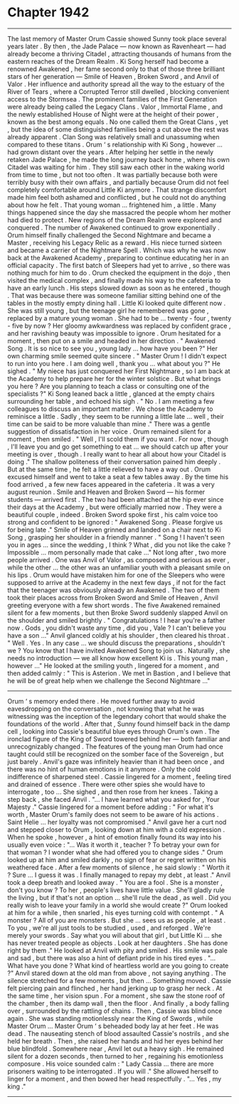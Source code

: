 
# Chapter 1942


---

The last memory of Master Orum Cassie showed Sunny took place several years later . By then , the Jade Palace — now known as Ravenheart — had already become a thriving Citadel , attracting thousands of humans from the eastern reaches of the Dream Realm .
Ki Song herself had become a renowned Awakened , her fame second only to that of those three brilliant stars of her generation — Smile of Heaven , Broken Sword , and Anvil of Valor . Her influence and authority spread all the way to the estuary of the River of Tears , where a Corrupted Terror still dwelled , blocking convenient access to the Stormsea .
The prominent families of the First Generation were already being called the Legacy Clans . Valor , Immortal Flame , and the newly established House of Night were at the height of their power , known as the best among equals . No one called them the Great Clans , yet , but the idea of some distinguished families being a cut above the rest was already apparent .
Clan Song was relatively small and unassuming when compared to these titans . Orum ‘ s relationship with Ki Song , however ... had grown distant over the years . After helping her settle in the newly retaken Jade Palace , he made the long journey back home , where his own Citadel was waiting for him . They still saw each other in the waking world from time to time , but not too often .
It was partially because both were terribly busy with their own affairs , and partially because Orum did not feel completely comfortable around Little Ki anymore . That strange discomfort made him feel both ashamed and conflicted , but he could not do anything about how he felt .
That young woman ... frightened him , a little .
Many things happened since the day she massacred the people whom her mother had died to protect . New regions of the Dream Realm were explored and conquered . The number of Awakened continued to grow exponentially . Orum himself finally challenged the Second Nightmare and became a Master , receiving his Legacy Relic as a reward .
His niece turned sixteen and became a carrier of the Nightmare Spell .
Which was why he was now back at the Awakened Academy , preparing to continue educating her in an official capacity .
The first batch of Sleepers had yet to arrive , so there was nothing much for him to do . Orum checked the equipment in the dojo , then visited the medical complex , and finally made his way to the cafeteria to have an early lunch .
His steps slowed down as soon as he entered , though .
That was because there was someone familiar sitting behind one of the tables in the mostly empty dining hall .
Little Ki looked quite different now . She was still young , but the teenage girl he remembered was gone , replaced by a mature young woman . She had to be ... twenty - four , twenty - five by now ? Her gloomy awkwardness was replaced by confident grace , and her ravishing beauty was impossible to ignore .
Orum hesitated for a moment , then put on a smile and headed in her direction . " Awakened Song . It is so nice to see you , young lady ... how have you been ?" Her own charming smile seemed quite sincere .
" Master Orum ! I didn't expect to run into you here . I am doing well , thank you ... what about you ?"
He sighed .
" My niece has just conquered her First Nightmare , so I am back at the Academy to help prepare her for the winter solstice . But what brings you here ? Are you planning to teach a class or consulting one of the specialists ?"
Ki Song leaned back a little , glanced at the empty chairs surrounding her table , and echoed his sigh .
" No . I am meeting a few colleagues to discuss an important matter . We chose the Academy to reminisce a little . Sadly , they seem to be running a little late ... well , their time can be said to be more valuable than mine ."
There was a gentle suggestion of dissatisfaction in her voice .
Orum remained silent for a moment , then smiled .
" Well , I'll scold them if you want . For now , though , I'll leave you and go get something to eat ... we should catch up after your meeting is over , though . I really want to hear all about how your Citadel is doing ."
The shallow politeness of their conversation pained him deeply . But at the same time , he felt a little relieved to have a way out .
Orum excused himself and went to take a seat a few tables away .
By the time his food arrived , a few new faces appeared in the cafeteria .
It was a very august reunion .
Smile and Heaven and Broken Sword — his former students — arrived first . The two had been attached at the hip ever since their days at the Academy , but were officially married now .
They were a beautiful couple , indeed .
Broken Sword spoke first , his calm voice too strong and confident to be ignored : " Awakened Song . Please forgive us for being late ."
Smile of Heaven grinned and landed on a chair next to Ki Song , grasping her shoulder in a friendly manner .
" Song ! I haven't seen you in ages ... since the wedding , I think ? What , did you not like the cake ? Impossible ... mom personally made that cake ..."
Not long after , two more people arrived .
One was Anvil of Valor , as composed and serious as ever , while the other ... the other was an unfamiliar youth with a pleasant smile on his lips . Orum would have mistaken him for one of the Sleepers who were supposed to arrive at the Academy in the next few days , if not for the fact that the teenager was obviously already an Awakened .
The two of them took their places across from Broken Sword and Smile of Heaven , Anvil greeting everyone with a few short words .
The five Awakened remained silent for a few moments , but then Broke Sword suddenly slapped Anvil on the shoulder and smiled brightly .
" Congratulations ! I hear you're a father now . Gods , you didn't waste any time , did you , Vale ? I can't believe you have a son ..."
Anvil glanced coldly at his shoulder , then cleared his throat .
" Well . Yes . In any case ... we should discuss the preparations , shouldn't we ? You know that I have invited Awakened Song to join us . Naturally , she needs no introduction — we all know how excellent Ki is . This young man , however ..." He looked at the smiling youth , lingered for a moment , and then added calmly : " This is Asterion . We met in Bastion , and I believe that he will be of great help when we challenge the Second Nightmare ..."
****
Orum ‘ s memory ended there . He moved further away to avoid eavesdropping on the conversation , not knowing that what he was witnessing was the inception of the legendary cohort that would shake the foundations of the world .
After that , Sunny found himself back in the damp cell , looking into Cassie's beautiful blue eyes through Orum's own . The ironclad figure of the King of Sword towered behind her — both familiar and unrecognizably changed .
The features of the young man Orum had once taught could still be recognized on the somber face of the Sovereign , but just barely . Anvil's gaze was infinitely heavier than it had been once , and there was no hint of human emotions in it anymore .
Only the cold indifference of sharpened steel .
Cassie lingered for a moment , feeling tired and drained of essence . There were other spies she would have to interrogate , too ...
She sighed , and then rose from her knees . Taking a step back , she faced Anvil . "... l have learned what you asked for , Your Majesty ."
Cassie lingered for a moment before adding :
" For what it's worth , Master Orum's family does not seem to be aware of his actions . Saint Helie ... her loyalty was not compromised ."
Anvil gave her a curt nod and stepped closer to Orum , looking down at him with a cold expression .
When he spoke , however , a hint of emotion finally found its way into his usually even voice :
"... Was it worth it , teacher ? To betray your own for that woman ? I wonder what she had offered you to change sides ."
Orum looked up at him and smiled darkly , no sign of fear or regret written on his weathered face .
After a few moments of silence , he said slowly :
" Worth it ? Sure ... I guess it was . I finally managed to repay my debt , at least ." Anvil took a deep breath and looked away .
" You are a fool . She is a monster , don't you know ? To her , people's lives have little value . She'll gladly rule the living , but if that's not an option ... she'll rule the dead , as well . Did you really wish to leave your family in a world she would create ?"
Orum looked at him for a while , then snarled , his eyes turning cold with contempt .
" A monster ? All of you are monsters . But she ... sees us as people , at least . To you , we're all just tools to be studied , used , and reforged . We're merely your swords . Say what you will about that girl , but Little Ki ... she has never treated people as objects . Look at her daughters . She has done right by them ."
He looked at Anvil with pity and smiled .
His smile was pale and sad , but there was also a hint of defiant pride in his tired eyes .
"... What have you done ? What kind of heartless world are you going to create ?" Anvil stared down at the old man from above , not saying anything .
The silence stretched for a few moments , but then ...
Something moved .
Cassie felt piercing pain and flinched , her hand jerking up to grasp her neck . At the same time , her vision spun .
For a moment , she saw the stone roof of the chamber , then its damp wall , then the floor . And finally , a body falling over , surrounded by the rattling of chains . Then , Cassie was blind once again .
She was standing motionlessly near the King of Swords , while Master Orum ... Master Orum ‘ s beheaded body lay at her feet .
He was dead .
The nauseating stench of blood assaulted Cassie's nostrils , and she held her breath .
Then , she raised her hands and hid her eyes behind her blue blindfold . Somewhere near , Anvil let out a heavy sigh .
He remained silent for a dozen seconds , then turned to her , regaining his emotionless composure .
His voice sounded calm :
" Lady Cassia ... there are more prisoners waiting to be interrogated . If you will ." She allowed herself to linger for a moment , and then bowed her head respectfully .
"... Yes , my king ."

---

